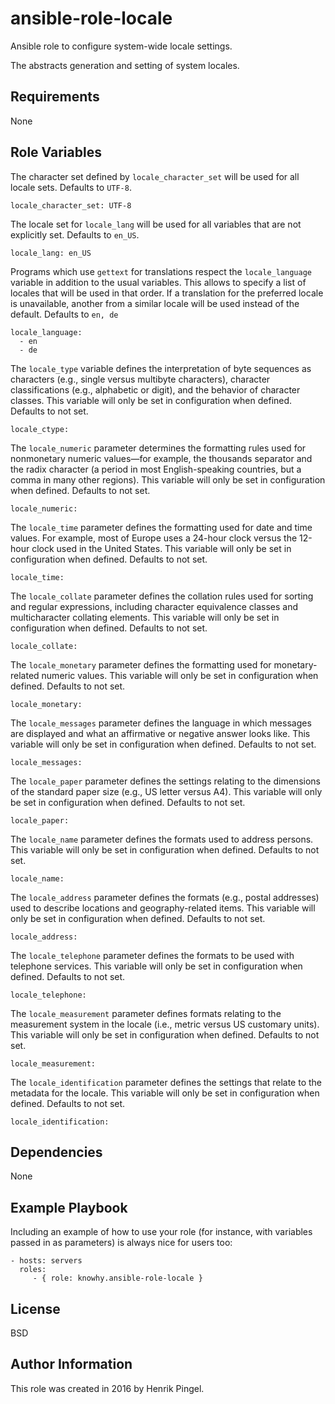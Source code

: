ansible-role-locale
===================

Ansible role to configure system-wide locale settings.

The abstracts generation and setting of system locales.

Requirements
------------

None

Role Variables
--------------

The character set defined by `locale_character_set` will be used for all locale sets. Defaults to `UTF-8`.

	locale_character_set: UTF-8

The locale set for `locale_lang` will be used for all variables that are not explicitly set. Defaults to `en_US`.

	locale_lang: en_US

Programs which use `gettext` for translations respect the `locale_language` variable in addition to the usual variables. This allows to specify a list of locales that will be used in that order. If a translation for the preferred locale is unavailable, another from a similar locale will be used instead of the default. Defaults to `en, de`

	locale_language:
	  - en
	  - de

The `locale_type` variable defines the interpretation of byte sequences as characters (e.g., single versus multibyte characters), character classifications (e.g., alphabetic or digit), and the behavior of character classes. This variable will only be set in configuration when defined. Defaults to not set.

	locale_ctype:

The `locale_numeric` parameter determines the formatting rules used for nonmonetary numeric values—for example, the thousands separator and the radix character (a period in most English-speaking countries, but a comma in many other regions). This variable will only be set in configuration when defined. Defaults to not set.

	locale_numeric:

The `locale_time` parameter defines the formatting used for date and time values. For example, most of Europe uses a 24-hour clock versus the 12-hour clock used in the United States. This variable will only be set in configuration when defined. Defaults to not set.

	locale_time:

The `locale_collate` parameter defines the collation rules used for sorting and regular expressions, including character equivalence classes and multicharacter collating elements. This variable will only be set in configuration when defined. Defaults to not set.

	locale_collate:

The `locale_monetary` parameter defines the formatting used for monetary-related numeric values. This variable will only be set in configuration when defined. Defaults to not set.

	locale_monetary:

The `locale_messages` parameter defines the language in which messages are displayed and what an affirmative or negative answer looks like. This variable will only be set in configuration when defined. Defaults to not set.

	locale_messages:

The `locale_paper` parameter defines the settings relating to the dimensions of the standard paper size (e.g., US letter versus A4). This variable will only be set in configuration when defined. Defaults to not set.

	locale_paper:

The `locale_name` parameter defines the formats used to address persons. This variable will only be set in configuration when defined. Defaults to not set.

	locale_name:

The `locale_address` parameter defines the formats (e.g., postal addresses) used to describe locations and geography-related items. This variable will only be set in configuration when defined. Defaults to not set.

	locale_address:

The `locale_telephone` parameter defines the formats to be used with telephone services. This variable will only be set in configuration when defined. Defaults to not set.

	locale_telephone:

The `locale_measurement` parameter defines formats relating to the measurement system in the locale (i.e., metric versus US customary units). This variable will only be set in configuration when defined. Defaults to not set.

	locale_measurement:

The `locale_identification` parameter defines the settings that relate to the metadata for the locale. This variable will only be set in configuration when defined. Defaults to not set.

	locale_identification:

Dependencies
------------

None

Example Playbook
----------------

Including an example of how to use your role (for instance, with variables passed in as parameters) is always nice for users too:

    - hosts: servers
      roles:
         - { role: knowhy.ansible-role-locale }

License
-------

BSD

Author Information
------------------

This role was created in 2016 by Henrik Pingel.
